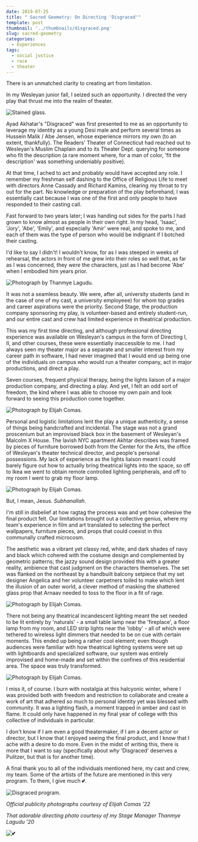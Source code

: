 ```yaml
---
date: 2019-07-25
title: " Sacred Geometry: On Directing 'Disgraced'"
template: post
thumbnail: '../thumbnails/disgraced.png'
slug: sacred-geometry
categories:
  - Experiences
tags:
  - social justice
  - race
  - theater
---
```


There is an unmatched clarity to creating art from limitation.

In my Wesleyan junior fall, I seized such an opportunity. I directed the very play that thrust me into
the realm of theater.

![Stained glass.](../../images/sacred-geometry/stainedglass.jpg)

Ayad Akhatar's "Disgraced" was first presented to me as an opportunity to leverage
my identity as a young Desi male and perform several times as Hussein Malik / Abe Jensen, whose experience mirrors my own (to an extent, thankfully). The Readers' Theater of Connecticut had reached out to Wesleyan's Muslim Chaplain and to its Theater Dept. querying for someone who fit the description (a rare moment where, for a man of color, 'fit the description' was something undeniably positive).

At that time, I ached to act and probably would have accepted any role. I remember my freshman self dashing to the Office of Religious Life to meet with directors Anne Cassady and Richard Kamins, clearing my throat to try out for the part. No knowledge or preparation of the play beforehand, I was essentially cast because I was one of the first and only people to have responded to their casting call.

Fast forward to two years later; I was handing out sides for the parts I had grown to know almost as people in their own right. In my head, 'Isaac', 'Jory', 'Abe', 'Emily', and especially 'Amir' were real, and spoke to me, and each of them was the type of person who would be indignant if I botched their casting.

I'd like to say I didn't! I wouldn't know, for as I was steeped in weeks of rehearsal, the actors in front of me grew into their roles so well that, as far as I was concerned, they _were_ the characters, just as I had become 'Abe' when I embodied him years prior.

![Photograph by Thanmye Lagudu.](../../images/sacred-geometry/directing.png)

It was not a seamless beauty. We were, after all, university students (and in the case of one of my cast, a university employeee) for whom top grades and career aspirations were the priority. Second Stage, the production company sponsoring my play, is volunteer-based and entirely student-run, and our entire cast and crew had limited experience in theatrical production.

This was my first time directing, and although professional directing experience was available on Wesleyan's campus in the form of Directing I, II, and other courses, these were essentially inaccessible to me. I had always seen my theater major as a separate and smaller interest from my career path in software, I had never imagined that I would end up being one of the individuals on campus who would run a theater company, act in major productions, and direct a play.

Seven courses, frequent physical therapy, being the lights liaison of a major production company, and directing a play. And yet, I felt an odd sort of freedom, the kind where I was able to choose my own pain and look forward to seeing this production come together.

![Photograph by Elijah Comas.](../../images/sacred-geometry/d7.JPG)

Personal and logistic limitations lent the play a unique authenticity, a sense of things being handcrafted and incidental. The stage was not a grand proscenium but an improvised black box in the basement of Wesleyan's Malcolm X House. The lavish NYC apartment Akhtar describes was framed by pieces of furniture borrowed both from the Center for the Arts, the office of Wesleyan's theater technical director, and people's personal possessions. My lack of experience as the lights liaison meant I could barely figure out how to actually bring theatrical lights into the space, so off to Ikea we went to obtain remote controlled lighting peripherals, and off to my room I went to grab my floor lamp.

![Photograph by Elijah Comas.](../../images/sacred-geometry/d4.JPG)

But, I mean, Jesus. _Subhanallah_.

I'm still in disbelief at how ragtag the process was and yet how cohesive the final product felt. Our limitations brought out a collective genius, where my team's experience in film and art translated to selecting the perfect wallpapers, furniture pieces, and props that could coexist in this communally crafted microcosm.

The aesthetic was a vibrant yet classy red, white, and dark shades of navy and black which cohered with the costume design and complemented by geometric patterns; the jazzy sound design provided this with a greater reality, ambience that cast judgment on the characters themselves. The set was flanked on the northeast by a handbuilt balcony setpiece that my set designer Angelica and her volunteer carpetners toiled to make which lent the illusion of an outer world, a clever method of masking the shattered glass prop that Arnaav needed to toss to the floor in a fit of rage.

![Photograph by Elijah Comas.](../../images/sacred-geometry/haha_isaac.JPG)

There not being any theatrical incandescent lighting meant the set needed to be lit entirely by 'naturals' - a small table lamp near the 'fireplace', a floor lamp from my room, and LED strip lights near the 'lobby' - all of which were tethered to wireless light dimmers that needed to be on cue with certain moments. This ended up being a rather cool element; even though audiences were familiar with how theatrical lighting systems were set up with lightboards and specialized software, our system was entirely improvised and home-made and set within the confines of this residential area. The space was truly transformed.

![Photograph by Elijah Comas.](../../images/sacred-geometry/d6.JPG)

I miss it, of course. I burn with nostalgia at this halcyonic winter, where I was provided both with freedom and restriction to collaborate and create a work of art that adhered so much to personal identity yet was blessed with community. It was a lighting flash, a moment trapped in amber and cast in flame. It could only have happened in my final year of college with this collective of individuals in particular.

I don't know if I am even a good theatermaker, if I am a decent actor or director, but I know that I enjoyed seeing the final product, and I know that I ache with a desire to do more. Even in the midst of writing this, there is more that I want to say (specifically about _why_ 'Disgraced' deserves a Pulitzer, but that is for another time).

A final thank you to all of the individuals mentioned here, my cast and crew, my team. Some of the artists of the future are mentioned in this very program. To them, I give much 💕.

![Disgraced program.](../../images/sacred-geometry/disgraced_program.png)

_Official publicity photographs courtesy of Elijah Comas '22_

_That adorable directing photo courtesy of my Stage Manager Thanmye Lagudu '20_

![💕](../../images/sacred-geometry/yay.jpg)
